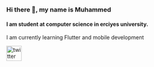### Hi there 👋, my name is Muhammed
#### I am student at computer science in erciyes university.
I am currently learning Flutter and mobile development




[<img src='https://cdn.jsdelivr.net/npm/simple-icons@3.0.1/icons/twitter.svg' alt='twitter' height='40'>](https://twitter.com/hidingt0night)  

